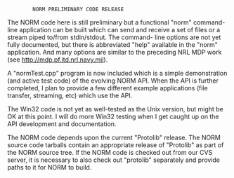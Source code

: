 
            NORM PRELIMINARY CODE RELEASE

The NORM code here is still preliminary but a functional "norm"
command-line application can be built which can send and receive
a set of files _or_ a stream piped to/from stdin/stdout.  The command-
line options are not yet fully documented, but there is abbreviated "help"
available in the "norm" application.  And many options are similar to the 
preceding NRL MDP work (see http://mdp.pf.itd.nrl.navy.mil).

A "normTest.cpp" program is now included which is a simple demonstration 
(and active test code) of the evolving NORM API.  When the API is
further completed, I plan to provide a few different example applications
(file transfer, streaming, etc) which use the API.

The Win32 code is not yet as well-tested as the Unix version, but
might be OK at this point.  I will do more Win32 testing when I get
caught up on the API development and documentation.

The NORM code depends upon the current "Protolib" release.  The NORM
source code tarballs contain an appropriate release of "Protolib" as
part of the NORM source tree.  If the NORM code is checked out from
our CVS server, it is necessary to also check out "protolib" separately
and provide paths to it for NORM to build.
